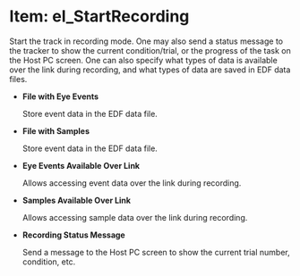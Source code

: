 # Item: el_StartRecording

Start the track in recording mode. One may also send a status message to the tracker to show the current condition/trial, or the progress of the task on the Host PC screen. One can also specify what types of data is available over the link during recording, and what types of data are saved in EDF data files. 

* <b>File with Eye Events</b>

	Store event data in the EDF data file.
	
* <b>File with Samples</b>

	Store event data in the EDF data file.

* <b>Eye Events Available Over Link</b>

	Allows accessing event data over the link during recording.

* <b>Samples Available Over Link</b>

	Allows accessing sample data over the link during recording.
	
* <b>Recording Status Message</b>

	Send a message to the Host PC screen to show the current trial number, condition, etc.
